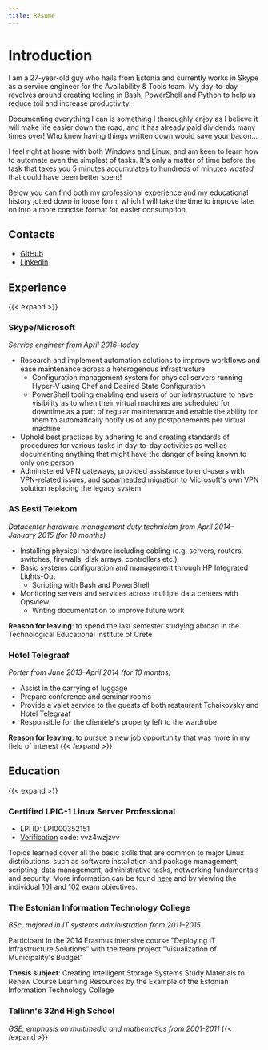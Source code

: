 ```yaml
---
title: Résumé
---
```


# Introduction

I am a 27-year-old guy who hails from Estonia and currently works in Skype as a service engineer for the Availability & Tools team. My day-to-day revolves around creating tooling in Bash, PowerShell and Python to help us reduce toil and increase productivity. 

Documenting everything I can is something I thoroughly enjoy as I believe it will make life easier down the road, and it has already paid dividends many times over! Who knew having things written down would save your bacon...

I feel right at home with both Windows and Linux, and am keen to learn how to automate even the simplest of tasks. It's only a matter of time before the task that takes you 5 minutes accumulates to hundreds of minutes *wasted* that could have been better spent!

Below you can find both my professional experience and my educational history jotted down in loose form, which I will take the time to improve later on into a more concise format for easier consumption.

## Contacts

- [GitHub](https://github.com/usrme)
- [LinkedIn](https://ee.linkedin.com/pub/%C3%BCllar-seerme/4a/365/ba2)

## Experience

{{< expand >}}
### Skype/Microsoft

*Service engineer from April 2016–today*

- Research and implement automation solutions to improve workflows and ease maintenance across a heterogenous infrastructure
    - Configuration management system for physical servers running Hyper-V using Chef and Desired State Configuration
    - PowerShell tooling enabling end users of our infrastructure to have visibility as to when their virtual machines are scheduled for downtime as a part of regular maintenance and enable the ability for them to automatically notify us of any postponements per virtual machine
- Uphold best practices by adhering to and creating standards of procedures for various tasks in day-to-day activities as well as documenting anything that might have the danger of being known to only one person
- Administered VPN gateways, provided assistance to end-users with VPN-related issues, and spearheaded migration to Microsoft's own VPN solution replacing the legacy system

### AS Eesti Telekom


*Datacenter hardware management duty technician from April 2014–January 2015 (for 10 months)*

- Installing physical hardware including cabling (e.g. servers, routers, switches, firewalls, disk arrays, controllers etc.)
- Basic systems configuration and management through HP Integrated Lights-Out
    - Scripting with Bash and PowerShell
- Monitoring servers and services across multiple data centers with Opsview
    - Writing documentation to improve future work

**Reason for leaving**: to spend the last semester studying abroad in the Technological Educational Institute of Crete


### Hotel Telegraaf


*Porter from June 2013–April 2014 (for 10 months)*

- Assist in the carrying of luggage
- Prepare conference and seminar rooms
- Provide a valet service to the guests of both restaurant Tchaikovsky and Hotel Telegraaf
- Responsible for the clientèle's property left to the wardrobe

**Reason for leaving**: to pursue a new job opportunity that was more in my field of interest
{{< /expand >}}

## Education


{{< expand >}}
### Certified LPIC-1 Linux Server Professional

- LPI ID: LPI000352151
- [Verification](https://cs.lpi.org/caf/Xamman/certification) code: vvz4wzjzvv

Topics learned cover all the basic skills that are common to major Linux distributions, such as software installation and package management, scripting, data management, administrative tasks, networking fundamentals and security. More information can be found [here](https://www.lpi.org/our-certifications/lpic-1-overview/) and by viewing the individual [101](https://www.lpi.org/our-certifications/exam-101-objectives/) and [102](https://www.lpi.org/our-certifications/exam-102-objectives/) exam objectives.

### The Estonian Information Technology College

*BSc, majored in IT systems administration from 2011–2015*

Participant in the 2014 Erasmus intensive course "Deploying IT Infrastructure Solutions" with the team project "Visualization of Municipality's Budget"

**Thesis subject**: Creating Intelligent Storage Systems Study Materials to Renew Course Learning Resources by the Example of the Estonian Information Technology College

### Tallinn's 32nd High School

*GSE, emphasis on multimedia and mathematics from 2001-2011*
{{< /expand >}}
